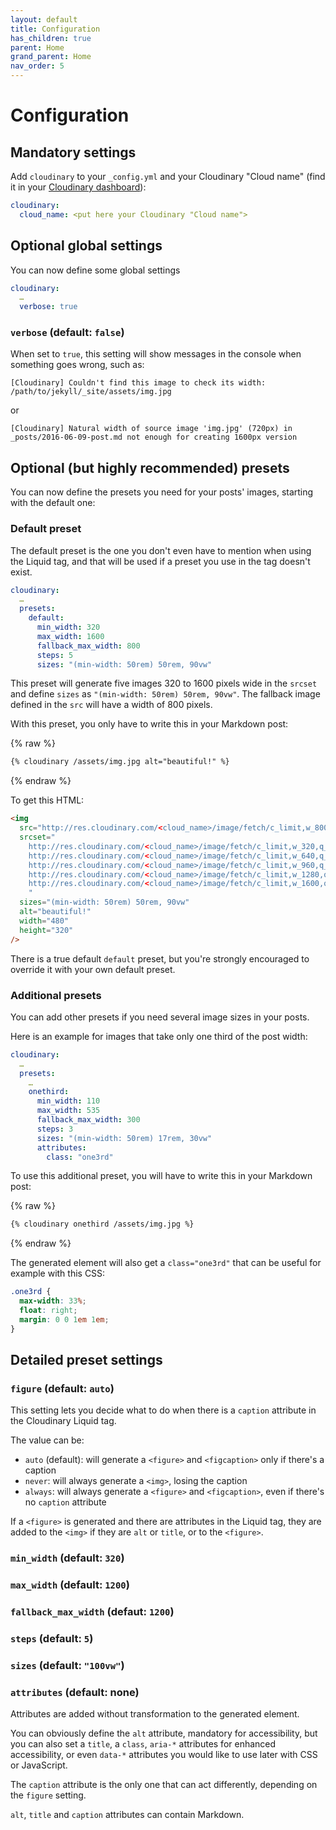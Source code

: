 ```yaml
---
layout: default
title: Configuration
has_children: true
parent: Home
grand_parent: Home
nav_order: 5
---
```

# Configuration

## Mandatory settings

Add `cloudinary` to your `_config.yml` and your Cloudinary "Cloud name" (find it in your [Cloudinary dashboard](https://cloudinary.com/console)):

```yaml
cloudinary:
  cloud_name: <put here your Cloudinary "Cloud name">
```

## Optional global settings

You can now define some global settings

```yaml
cloudinary:
  …
  verbose: true
```

### `verbose` (default: `false`)

When set to `true`, this setting will show messages in the console when something goes wrong, such as:

```
[Cloudinary] Couldn't find this image to check its width: /path/to/jekyll/_site/assets/img.jpg
```

or

```
[Cloudinary] Natural width of source image 'img.jpg' (720px) in _posts/2016-06-09-post.md not enough for creating 1600px version
```

## Optional (but highly recommended) presets

You can now define the presets you need for your posts' images, starting with the default one:

### Default preset

The default preset is the one you don't even have to mention when using the Liquid tag, and that will be used if a preset you use in the tag doesn't exist.

```yaml
cloudinary:
  …
  presets:
    default:
      min_width: 320
      max_width: 1600
      fallback_max_width: 800
      steps: 5
      sizes: "(min-width: 50rem) 50rem, 90vw"
```

This preset will generate five images 320 to 1600 pixels wide in the `srcset` and define `sizes` as `"(min-width: 50rem) 50rem, 90vw"`. The fallback image defined in the `src` will have a width of 800 pixels.

With this preset, you only have to write this in your Markdown post:

{% raw %}
```markdown
{% cloudinary /assets/img.jpg alt="beautiful!" %}
```
{% endraw %}

To get this HTML:

```html
<img
  src="http://res.cloudinary.com/<cloud_name>/image/fetch/c_limit,w_800,q_auto,f_auto/https://<your-domain>/assets/img.jpg"
  srcset="
    http://res.cloudinary.com/<cloud_name>/image/fetch/c_limit,w_320,q_auto,f_auto/https://<your-domain>/assets/img.jpg 320w,
    http://res.cloudinary.com/<cloud_name>/image/fetch/c_limit,w_640,q_auto,f_auto/https://<your-domain>/assets/img.jpg 640w
    http://res.cloudinary.com/<cloud_name>/image/fetch/c_limit,w_960,q_auto,f_auto/https://<your-domain>/assets/img.jpg 960w
    http://res.cloudinary.com/<cloud_name>/image/fetch/c_limit,w_1280,q_auto,f_auto/https://<your-domain>/assets/img.jpg 1280w
    http://res.cloudinary.com/<cloud_name>/image/fetch/c_limit,w_1600,q_auto,f_auto/https://<your-domain>/assets/img.jpg 1600w
    "
  sizes="(min-width: 50rem) 50rem, 90vw"
  alt="beautiful!"
  width="480"
  height="320"
/>
```

There is a true default `default` preset, but you're strongly encouraged to override it with your own default preset.

### Additional presets

You can add other presets if you need several image sizes in your posts.

Here is an example for images that take only one third of the post width:

```yaml
cloudinary:
  …
  presets:
    …
    onethird:
      min_width: 110
      max_width: 535
      fallback_max_width: 300
      steps: 3
      sizes: "(min-width: 50rem) 17rem, 30vw"
      attributes:
        class: "one3rd"
```

To use this additional preset, you will have to write this in your Markdown post:

{% raw %}
```markdown
{% cloudinary onethird /assets/img.jpg %}
```
{% endraw %}

The generated element will also get a `class="one3rd"` that can be useful for example with this CSS:

```css
.one3rd {
  max-width: 33%;
  float: right;
  margin: 0 0 1em 1em;
}
```

## Detailed preset settings

### `figure` (default: `auto`)

This setting lets you decide what to do when there is a `caption` attribute in the Cloudinary Liquid tag.

The value can be:

- `auto` (default): will generate a `<figure>` and `<figcaption>` only if there's a caption
- `never`: will always generate a `<img>`, losing the caption
- `always`: will always generate a `<figure>` and `<figcaption>`, even if there's no `caption` attribute

If a `<figure>` is generated and there are attributes in the Liquid tag, they are added to the `<img>` if they are `alt` or `title`, or to the `<figure>`.

### `min_width` (default: `320`)

### `max_width` (default: `1200`)

### `fallback_max_width` (defaut: `1200`)

### `steps` (default: `5`)

### `sizes` (default: `"100vw"`)

### `attributes` (default: none)

Attributes are added without transformation to the generated element.

You can obviously define the `alt` attribute, mandatory for accessibility, but you can also set a `title`, a `class`, `aria-*` attributes for enhanced accessibility, or even `data-*` attributes you would like to use later with CSS or JavaScript.

The `caption` attribute is the only one that can act differently, depending on the `figure` setting.

`alt`, `title` and `caption` attributes can contain Markdown.



